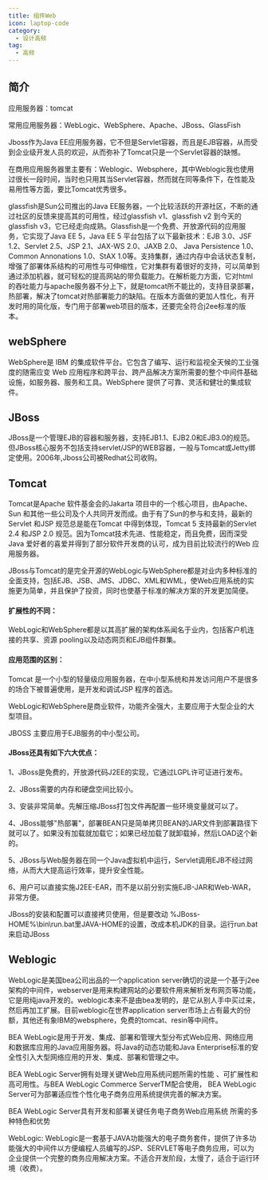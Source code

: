 ```yaml
---
title: 组件Web
icon: laptop-code
category:
  - 设计高频
tag:
  - 高频
---
```


## 简介

应用服务器：tomcat

常用应用服务器：WebLogic、WebSphere、Apache、JBoss、GlassFish

Jboss作为Java EE应用服务器，它不但是Servlet容器，而且是EJB容器，从而受到企业级开发人员的欢迎，从而弥补了Tomcat只是一个Servlet容器的缺憾。

在商用应用服务器里主要有：Weblogic、Websphere，其中Weblogic我也使用过很长一段时间，当时也只用其当Servlet容器，然而就在同等条件下，在性能及易用性等方面，要比Tomcat优秀很多。

glassfish是Sun公司推出的Java EE服务器，一个比较活跃的开源社区，不断的通过社区的反馈来提高其的可用性，经过glassfish v1、glassfish v2 到今天的glassfish v3，它已经走向成熟。Glassfish是一个免费、开放源代码的应用服务，它实现了Java EE 5，Java EE 5 平台包括了以下最新技术：EJB 3.0、JSF 1.2、Servlet 2.5、JSP 2.1、JAX-WS 2.0、JAXB 2.0、 Java Persistence 1.0、Common Annonations 1.0、StAX 1.0等。支持集群，通过内存中会话状态复制，增强了部署体系结构的可用性与可伸缩性，它对集群有着很好的支持，可以简单到通过添加机器，就可轻松的提高网站的带负载能力。在解析能力方面，它对html的吞吐能力与apache服务器不分上下，就是tomcat所不能比的，支持目录部署，热部署，解决了tomcat对热部署能力的缺陷。在版本方面做的更加人性化，有开发时用的简化版，专门用于部署web项目的版本，还要完全符合j2ee标准的版本。

## webSphere

WebSphere是 IBM 的集成软件平台。它包含了编写、运行和监视全天候的工业强度的随需应变 Web
应用程序和跨平台、跨产品解决方案所需要的整个中间件基础设施，如服务器、服务和工具。WebSphere 提供了可靠、灵活和健壮的集成软件。

## JBoss

JBoss是一个管理EJB的容器和服务器，支持EJB1.1、EJB2.0和EJB3.0的规范。但JBoss核心服务不包括支持servlet/JSP的WEB容器，一般与Tomcat或Jetty绑定使用。2006年,Jboss公司被Redhat公司收购。

## Tomcat

Tomcat是Apache 软件基金会的Jakarta 项目中的一个核心项目，由Apache、Sun 和其他一些公司及个人共同开发而成。由于有了Sun的参与和支持，最新的Servlet 和JSP 规范总是能在Tomcat 中得到体现，Tomcat 5 支持最新的Servlet 2.4 和JSP 2.0 规范。因为Tomcat技术先进、性能稳定，而且免费，因而深受Java 爱好者的喜爱并得到了部分软件开发商的认可，成为目前比较流行的Web 应用服务器。

JBoss与Tomcat的是完全开源的WebLogic与WebSphere都是对业内多种标准的全面支持，包括EJB、JSB、JMS、JDBC、XML和WML，使Web应用系统的实施更为简单，并且保护了投资，同时也使基于标准的解决方案的开发更加简便。

#### 扩展性的不同：

WebLogic和WebSphere都是以其高扩展的架构体系闻名于业内，包括客户机连接的共享、资源 pooling以及动态网页和EJB组件群集。

#### 应用范围的区别：

Tomcat 是一个小型的轻量级应用服务器，在中小型系统和并发访问用户不是很多的场合下被普遍使用，是开发和调试JSP 程序的首选。

WebLogic和WebSphere是商业软件，功能齐全强大，主要应用于大型企业的大型项目。

JBOSS 主要应用于EJB服务的中小型公司。

#### JBoss还具有如下六大优点：

1、JBoss是免费的，开放源代码J2EE的实现，它通过LGPL许可证进行发布。

2、JBoss需要的内存和硬盘空间比较小。

3、安装非常简单。先解压缩JBoss打包文件再配置一些环境变量就可以了。

4、JBoss能够"热部署"，部署BEAN只是简单拷贝BEAN的JAR文件到部署路径下就可以了。如果没有加载就加载它；如果已经加载了就卸载掉，然后LOAD这个新的。

5、JBoss与Web服务器在同一个Java虚拟机中运行，Servlet调用EJB不经过网络，从而大大提高运行效率，提升安全性能。

6、用户可以直接实施J2EE-EAR，而不是以前分别实施EJB-JAR和Web-WAR，非常方便。

JBoss的安装和配置可以直接拷贝使用，但是要改动 %JBoss-HOME%\bin\run.bat里JAVA-HOME的设置，改成本机JDK的目录。运行run.bat来启动JBoss

## Weblogic

WebLogic是美国bea公司出品的一个application server确切的说是一个基于j2ee架构的中间件，webserver是用来构建网站的必要软件用来解析发布网页等功能，它是用纯java开发的。weblogic本来不是由bea发明的，是它从别人手中买过来，然后再加工扩展。目前weblogic在世界application server市场上占有最大的份额，其他还有象IBM的websphere，免费的tomcat、resin等中间件。

BEA WebLogic是用于开发、集成、部署和管理大型分布式Web应用、网络应用和数据库应用的Java应用服务器。将Java的动态功能和Java Enterprise标准的安全性引入大型网络应用的开发、集成、部署和管理之中。

BEA WebLogic Server拥有处理关键Web应用系统问题所需的性能 、可扩展性和高可用性。与BEA WebLogic Commerce ServerTM配合使用， BEA WebLogic Server可为部署适应性个性化电子商务应用系统提供完善的解决方案。

BEA WebLogic Server具有开发和部署关键任务电子商务Web应用系统 所需的多种特色和优势

WebLogic: WebLogic是一套基于JAVA功能强大的电子商务套件，提供了许多功能强大的中间件以方便编程人员编写的JSP、SERVLET等电子商务应用，可以为企业提供一个完整的商务应用解决方案。不适合开发阶段，太慢了，适合于运行环境（收费）。


